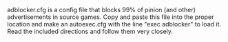 adblocker.cfg is a config file that blocks 99% of pinion (and other) advertisements in source games. Copy and paste this file into the proper location and make an autoexec.cfg with the line "exec adblocker" to load it. Read the included directions and follow them very closely. 
